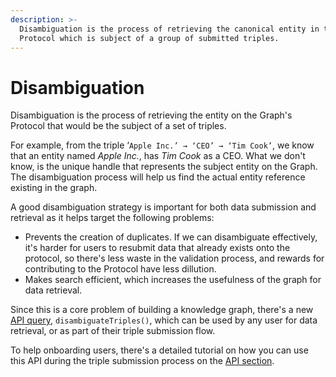 ```yaml
---
description: >-
  Disambiguation is the process of retrieving the canonical entity in the
  Protocol which is subject of a group of submitted triples.
---
```


# Disambiguation

Disambiguation is the process of retrieving the entity on the Graph's Protocol that would be the subject of a set of triples.

For example, from the triple ‘`Apple Inc.’ → ‘CEO’ → ‘Tim Cook’`, we know that an entity named _Apple Inc._, has _Tim Cook_ as a CEO. What we don't know, is the unique handle that represents the subject entity on the Graph. The disambiguation process will help us find the actual entity reference existing in the graph.

A good disambiguation strategy is important for both data submission and retrieval as it helps target the following problems:

* Prevents the creation of duplicates. If we can disambiguate effectively, it's harder for users to resubmit data that already exists onto the protocol, so there's less waste in the validation process, and rewards for contributing to the Protocol have less dillution.
* Makes search efficient, which increases the usefulness of the graph for data retrieval.

Since this is a core problem of building a knowledge graph, there's a new [API query](https://dapp.golden.xyz/graphiql), `disambiguateTriples()`, which can be used by any user for data retrieval, or as part of their triple submission flow.

To help onboarding users, there's a detailed tutorial on how you can use this API during the triple submission process on the [API section](../../api/disambiguation-service/).
